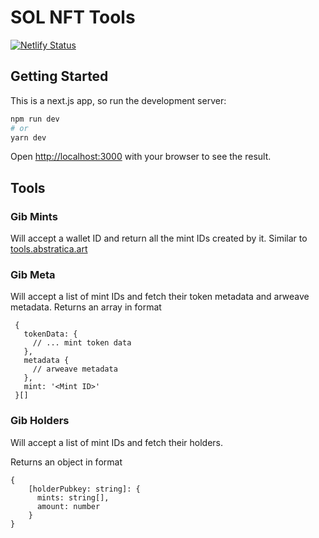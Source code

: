 # SOL NFT Tools

[![Netlify Status](https://api.netlify.com/api/v1/badges/905d06a5-13d2-4f57-9100-5bdf069c0982/deploy-status)](https://app.netlify.com/sites/gib-meta/deploys)
## Getting Started

This is a next.js app, so run the development server:

```bash
npm run dev
# or
yarn dev
```

Open [http://localhost:3000](http://localhost:3000) with your browser to see the result.

## Tools
### Gib Mints

Will accept a wallet ID and return all the mint IDs created by it. Similar to [tools.abstratica.art](tools.abstratica.art)

### Gib Meta

Will accept a list of mint IDs and fetch their token metadata and arweave metadata. Returns an array in format
```
 {
   tokenData: {
     // ... mint token data
   },
   metadata {
     // arweave metadata
   },
   mint: '<Mint ID>'
 }[]
```
### Gib Holders

Will accept a list of mint IDs and fetch their holders.

Returns an object in format
```
{ 
    [holderPubkey: string]: {
      mints: string[],
      amount: number
    } 
}
```